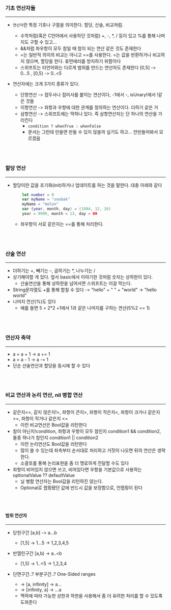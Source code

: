 ### 기초 연산자들

---

- `연산자`란 특정 기호나 구절을 의미한다. 할당, 산술, 비교처럼.
	- 수학처럼(혹은 C언어에서 사용하던 것처럼) +, -, *, / 등이 있고 %를 통해 나머지도 구할 수 있고...
	- &&처럼 좌우항이 모두 참일 때 참이 되는 연산 같은 것도 존재한다
	- =는 일반적 의미의 비교는 아니고 ==를 사용한다. =는 값을 반환하거나 비교하지 않으며, 할당을 한다. 휴먼에러를 방지하기 위함이다
	- 스위프트는 타언어와는 다르게 범위를 만드는 연산자도 존재한다 [0,5] -> 0...5 , [0,5) -> 0..<5

- 연산자에는 크게 3가지 종류가 있다.
	- 단항연산 -> 접두사나 접미사를 붙이는 연산이다, -1에서 -, isUnary!에서 !같은 것들
	- 이항연산 -> 좌항과 우항에 대한 관계를 정의하는 연산이다. 더하기 같은 거
	- 삼항연산 -> 스위프트에는 딱하나 있다. 즉 삼항연산자는 단 하나의 연산을 가리킨다
		- `condition ? whenTrue : whenFalse`
		- 문서는 그런데 만들면 만들 수 있지 않을까 싶기도 하고... 안만들어봐서 모르겠음


<br><br>
	
	
### 할당 연산

---

- 할당이란 값을 초기화(init)하거나 업데이트를 하는 것을 말한다. 대충 아래와 같다
	```swift
		let number = 0
		var myName = "soobak"
		myName = "melon"
		var (year, month, day) = (1994, 12, 26)
		year = 9999, month = 13, day = 00
	```
	- 좌우항이 서로 같은지는 ==를 통해 처리한다. 


<br><br>


### 산술 연산

---

- 더하기는 +, 빼기는 -, 곱하기는 *, 나누기는 /
- 상기해야할 게 있다. 앞서 basic에서 이야기한 것처럼 숫자는 상하한이 있다.
	- 산술연산을 통해 상하한을 넘어서면 스위프트는 이걸 막는다.
- String문자열도 +를 통해 합칠 수 있다 -> "hello" + " " + "world" -> "hello world"
- 나머지 연산(%)도 있다
	- 예를 들면 5 = 2*2 +1에서 1과 같은 나머지를 구하는 연산(5%2 == 1)


<br><br>


### 연산자 축약

---

- a = a + 1 -> a += 1
- a = a - 1 -> a -= 1
- 단순 산술연산과 할당을 동시에 할 수 있다


<br><br>


### 비교 연산과 논리 연산, nil 병합 연산

---

- 같은지==, 같지 않은지!=, 좌항이 큰지>, 좌항이 작은지<, 좌항이 크거나 같은지 >=, 좌항이 작거나 같은지 <=
	- 이런 비교연산은 Bool값을 리턴한다
- 참이 아닌지!condition, 좌항과 우항이 모두 참인지 condition1 && condition2, 둘중 하나가 참인지 condition1 || condition2
	- 이런 논리연산도 Bool값을 리턴한다
	- 많이 쓸 수 있는데 좌측부터 순서대로 처리하고 거짓이 나오면 뒤의 연산은 생략한다.
	- 소괄호를 통해 논리표현을 좀 더 명료하게 전달할 수도 있다
- 좌항이 비어있지 않으면 쓰고, 비어있다면 우항을 기본값으로 사용하는 optionalValue ?? defaultValue
	- 닐 병합 연산자는 Bool값을 리턴하진 않는다.
	- Optional로 랩핑됐던 값에 반드시 값을 보장함으로, 언랩핑이 된다

<br><br>


#### 범위 연산자

---

- 닫힌구간 [a,b] -> a...b
	- [1,5] -> 1...5 -> 1,2,3,4,5

- 반열린구간 [a,b) -> a..<b
	- [1,5) -> 1..<5 -> 1,2,3,4

- 단면구간..? 부분구간..? One-Sided ranges
	- ->  [a, infinity] -> a...
	- ->  [infinity, a] -> ...a
	- 맥락에 따라 가능한 상한과 하한을 사용해서 좀 더 유려한 처리를 할 수 있도록 도와준다















